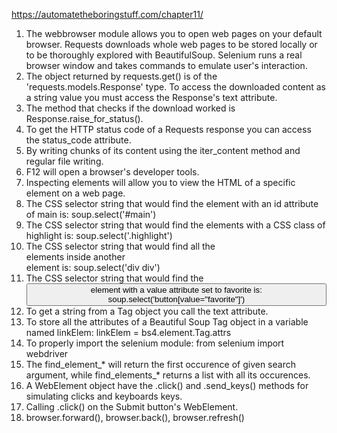 https://automatetheboringstuff.com/chapter11/

1. The webbrowser module allows you to open web pages on your default browser. Requests downloads whole web pages to be stored locally or to be thoroughly explored with BeautifulSoup. Selenium runs a real browser window and takes commands to emulate user's interaction.
2. The object returned by requests.get() is of the 'requests.models.Response' type. To access the downloaded content as a string value you must access the Response's text attribute.
3. The method that checks if the download worked is Response.raise_for_status().
4. To get the HTTP status code of a Requests response you can access the status_code attribute.
5. By writing chunks of its content using the iter_content method and regular file writing.
6. F12 will open a browser's developer tools.
7. Inspecting elements will allow you to view the HTML of a specific element on a web page.
8. The CSS selector string that would find the element with an id attribute of main is: soup.select('#main')
9. The CSS selector string that would find the elements with a CSS class of highlight is: soup.select('.highlight')
10. The CSS selector string that would find all the <div> elements inside another <div> element is: soup.select('div div')
11. The CSS selector string that would find the <button> element with a value attribute set to favorite is: soup.select('button[value="favorite"]')
12. To get a string from a Tag object you call the text attribute.
13. To store all the attributes of a Beautiful Soup Tag object in a variable named linkElem: linkElem = bs4.element.Tag.attrs
14. To properly import the selenium module: from selenium import webdriver
15. The find_element_* will return the first occurence of given search argument, while find_elements_* returns a list with all its occurences.
16. A WebElement object have the .click() and .send_keys() methods for simulating clicks and keyboards keys.
17. Calling .click() on the Submit button's WebElement.
18. browser.forward(), browser.back(), browser.refresh()
